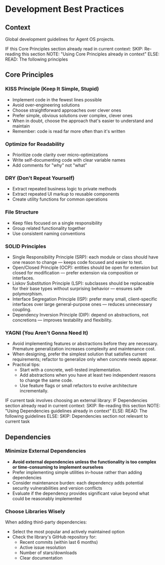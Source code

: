 # Development Best Practices

## Context

Global development guidelines for Agent OS projects.

<conditional-block context-check="core-principles">
IF this Core Principles section already read in current context:
  SKIP: Re-reading this section
  NOTE: "Using Core Principles already in context"
ELSE:
  READ: The following principles

## Core Principles

### KISS Principle (Keep It Simple, Stupid)

- Implement code in the fewest lines possible
- Avoid over-engineering solutions
- Choose straightforward approaches over clever ones
- Prefer simple, obvious solutions over complex, clever ones
- When in doubt, choose the approach that's easier to understand and maintain
- Remember: code is read far more often than it's written

### Optimize for Readability

- Prioritize code clarity over micro-optimizations
- Write self-documenting code with clear variable names
- Add comments for "why" not "what"

### DRY (Don't Repeat Yourself)

- Extract repeated business logic to private methods
- Extract repeated UI markup to reusable components
- Create utility functions for common operations

### File Structure

- Keep files focused on a single responsibility
- Group related functionality together
- Use consistent naming conventions

### SOLID Principles

- Single Responsibility Principle (SRP): each module or class should have one reason to change — keeps code focused and easier to test.
- Open/Closed Principle (OCP): entities should be open for extension but closed for modification — prefer extension via composition or interfaces.
- Liskov Substitution Principle (LSP): subclasses should be replaceable for their base types without surprising behavior — ensures safe polymorphism.
- Interface Segregation Principle (ISP): prefer many small, client-specific interfaces over large general-purpose ones — reduces unnecessary coupling.
- Dependency Inversion Principle (DIP): depend on abstractions, not concretions — improves testability and flexibility.

### YAGNI (You Aren't Gonna Need It)

- Avoid implementing features or abstractions before they are necessary. Premature generalization increases complexity and maintenance cost.
- When designing, prefer the simplest solution that satisfies current requirements; refactor to generalize only when concrete needs appear.
- Practical tips:
  - Start with a concrete, well-tested implementation.
  - Add abstractions when you have at least two independent reasons to change the same code.
  - Use feature flags or small refactors to evolve architecture incrementally.
    </conditional-block>

<conditional-block context-check="dependencies" task-condition="choosing-external-library">
IF current task involves choosing an external library:
  IF Dependencies section already read in current context:
    SKIP: Re-reading this section
    NOTE: "Using Dependencies guidelines already in context"
  ELSE:
    READ: The following guidelines
ELSE:
  SKIP: Dependencies section not relevant to current task

## Dependencies

### Minimize External Dependencies

- **Avoid external dependencies unless the functionality is too complex or time-consuming to implement ourselves**
- Prefer implementing simple utilities in-house rather than adding dependencies
- Consider maintenance burden: each dependency adds potential security vulnerabilities and version conflicts
- Evaluate if the dependency provides significant value beyond what could be reasonably implemented

### Choose Libraries Wisely

When adding third-party dependencies:

- Select the most popular and actively maintained option
- Check the library's GitHub repository for:
  - Recent commits (within last 6 months)
  - Active issue resolution
  - Number of stars/downloads
  - Clear documentation
    </conditional-block>
